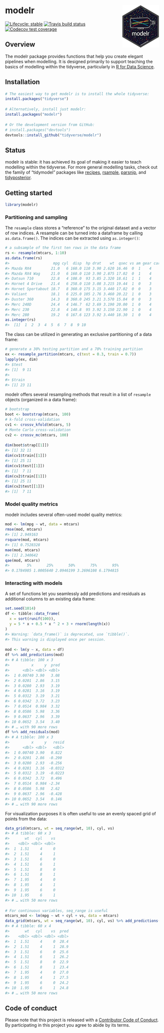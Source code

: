 
# modelr <img src="man/figures/logo.png" align="right" />

<!-- badges: start -->

[![Lifecycle:
stable](https://img.shields.io/badge/lifecycle-stable-brightgreen.svg)](https://www.tidyverse.org/lifecycle/#stable)
[![Travis build
status](https://travis-ci.org/tidyverse/modelr.svg?branch=master)](https://travis-ci.org/tidyverse/modelr)
[![Codecov test
coverage](https://codecov.io/gh/tidyverse/modelr/branch/master/graph/badge.svg)](https://codecov.io/gh/tidyverse/modelr?branch=master)
<!-- badges: end -->

## Overview

The modelr package provides functions that help you create elegant
pipelines when modelling. It is designed primarily to support teaching
the basics of modelling within the tidyverse, particularly in [R for
Data Science](http://r4ds.had.co.nz/model-basics.html).

## Installation

``` r
# The easiest way to get modelr is to install the whole tidyverse:
install.packages("tidyverse")

# Alternatively, install just modelr:
install.packages("modelr")

# Or the development version from GitHub:
# install.packages("devtools")
devtools::install_github("tidyverse/modelr")
```

## Status

modelr is stable: it has achieved its goal of making it easier to teach
modelling within the tidyverse. For more general modelling tasks, check
out the family of “tidymodel” packages like
[recipes](https://topepo.github.io/recipes/),
[rsample](https://topepo.github.io/rsample/),
[parsnip](https://topepo.github.io/parsnip/), and
[tidyposterior](https://topepo.github.io/tidyposterior/).

## Getting started

``` r
library(modelr)
```

### Partitioning and sampling

The `resample` class stores a “reference” to the original dataset and a
vector of row indices. A resample can be turned into a dataframe by
calling `as.data.frame()`. The indices can be extracted using
`as.integer()`:

``` r
# a subsample of the first ten rows in the data frame
rs <- resample(mtcars, 1:10)
as.data.frame(rs)
#>                    mpg cyl  disp  hp drat    wt  qsec vs am gear carb
#> Mazda RX4         21.0   6 160.0 110 3.90 2.620 16.46  0  1    4    4
#> Mazda RX4 Wag     21.0   6 160.0 110 3.90 2.875 17.02  0  1    4    4
#> Datsun 710        22.8   4 108.0  93 3.85 2.320 18.61  1  1    4    1
#> Hornet 4 Drive    21.4   6 258.0 110 3.08 3.215 19.44  1  0    3    1
#> Hornet Sportabout 18.7   8 360.0 175 3.15 3.440 17.02  0  0    3    2
#> Valiant           18.1   6 225.0 105 2.76 3.460 20.22  1  0    3    1
#> Duster 360        14.3   8 360.0 245 3.21 3.570 15.84  0  0    3    4
#> Merc 240D         24.4   4 146.7  62 3.69 3.190 20.00  1  0    4    2
#> Merc 230          22.8   4 140.8  95 3.92 3.150 22.90  1  0    4    2
#> Merc 280          19.2   6 167.6 123 3.92 3.440 18.30  1  0    4    4
as.integer(rs)
#>  [1]  1  2  3  4  5  6  7  8  9 10
```

The class can be utilized in generating an exclusive partitioning of a
data frame:

``` r
# generate a 30% testing partition and a 70% training partition
ex <- resample_partition(mtcars, c(test = 0.3, train = 0.7))
lapply(ex, dim)
#> $test
#> [1]  9 11
#> 
#> $train
#> [1] 23 11
```

modelr offers several resampling methods that result in a list of
`resample` objects (organized in a data frame):

``` r
# bootstrap
boot <- bootstrap(mtcars, 100)
# k-fold cross-validation
cv1 <- crossv_kfold(mtcars, 5)
# Monte Carlo cross-validation
cv2 <- crossv_mc(mtcars, 100)

dim(boot$strap[[1]])
#> [1] 32 11
dim(cv1$train[[1]])
#> [1] 25 11
dim(cv1$test[[1]])
#> [1]  7 11
dim(cv2$train[[1]])
#> [1] 25 11
dim(cv2$test[[1]])
#> [1]  7 11
```

### Model quality metrics

modelr includes several often-used model quality metrics:

``` r
mod <- lm(mpg ~ wt, data = mtcars)
rmse(mod, mtcars)
#> [1] 2.949163
rsquare(mod, mtcars)
#> [1] 0.7528328
mae(mod, mtcars)
#> [1] 2.340642
qae(mod, mtcars)
#>        5%       25%       50%       75%       95% 
#> 0.1784985 1.0005640 2.0946199 3.2696108 6.1794815
```

### Interacting with models

A set of functions let you seamlessly add predictions and residuals as
additional columns to an existing data frame:

``` r
set.seed(1014)
df <- tibble::data_frame(
  x = sort(runif(100)),
  y = 5 * x + 0.5 * x ^ 2 + 3 + rnorm(length(x))
)
#> Warning: `data_frame()` is deprecated, use `tibble()`.
#> This warning is displayed once per session.

mod <- lm(y ~ x, data = df)
df %>% add_predictions(mod)
#> # A tibble: 100 x 3
#>          x     y  pred
#>      <dbl> <dbl> <dbl>
#>  1 0.00740 3.90   3.08
#>  2 0.0201  2.86   3.15
#>  3 0.0280  2.93   3.19
#>  4 0.0281  3.16   3.19
#>  5 0.0312  3.19   3.21
#>  6 0.0342  3.72   3.23
#>  7 0.0514  0.984  3.32
#>  8 0.0586  5.98   3.36
#>  9 0.0637  2.96   3.39
#> 10 0.0652  3.54   3.40
#> # … with 90 more rows
df %>% add_residuals(mod)
#> # A tibble: 100 x 3
#>          x     y   resid
#>      <dbl> <dbl>   <dbl>
#>  1 0.00740 3.90   0.822 
#>  2 0.0201  2.86  -0.290 
#>  3 0.0280  2.93  -0.256 
#>  4 0.0281  3.16  -0.0312
#>  5 0.0312  3.19  -0.0223
#>  6 0.0342  3.72   0.496 
#>  7 0.0514  0.984 -2.34  
#>  8 0.0586  5.98   2.62  
#>  9 0.0637  2.96  -0.428 
#> 10 0.0652  3.54   0.146 
#> # … with 90 more rows
```

For visualization purposes it is often useful to use an evenly spaced
grid of points from the data:

``` r
data_grid(mtcars, wt = seq_range(wt, 10), cyl, vs)
#> # A tibble: 60 x 3
#>       wt   cyl    vs
#>    <dbl> <dbl> <dbl>
#>  1  1.51     4     0
#>  2  1.51     4     1
#>  3  1.51     6     0
#>  4  1.51     6     1
#>  5  1.51     8     0
#>  6  1.51     8     1
#>  7  1.95     4     0
#>  8  1.95     4     1
#>  9  1.95     6     0
#> 10  1.95     6     1
#> # … with 50 more rows

# For continuous variables, seq_range is useful
mtcars_mod <- lm(mpg ~ wt + cyl + vs, data = mtcars)
data_grid(mtcars, wt = seq_range(wt, 10), cyl, vs) %>% add_predictions(mtcars_mod)
#> # A tibble: 60 x 4
#>       wt   cyl    vs  pred
#>    <dbl> <dbl> <dbl> <dbl>
#>  1  1.51     4     0  28.4
#>  2  1.51     4     1  28.9
#>  3  1.51     6     0  25.6
#>  4  1.51     6     1  26.2
#>  5  1.51     8     0  22.9
#>  6  1.51     8     1  23.4
#>  7  1.95     4     0  27.0
#>  8  1.95     4     1  27.5
#>  9  1.95     6     0  24.2
#> 10  1.95     6     1  24.8
#> # … with 50 more rows
```

## Code of conduct

Please note that this project is released with a [Contributor Code of
Conduct](https://modelr.tidyverse.org/CODE_OF_CONDUCT.html). By
participating in this project you agree to abide by its terms.
